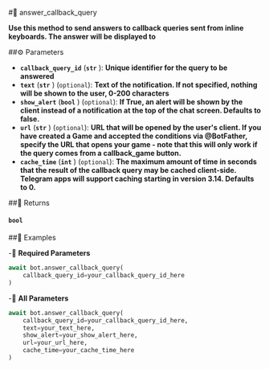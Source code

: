 #🔧 answer_callback_query

**Use this method to send answers to callback queries sent from inline keyboards. The answer will be displayed to**

##⚙️ Parameters

- **`callback_query_id`** (**`str`** ): **Unique identifier for the query to be answered**
- **`text`** (**`str`** ) (`optional`): **Text of the notification. If not specified, nothing will be shown to the user, 0-200 characters**
- **`show_alert`** (**`bool`** ) (`optional`): **If True, an alert will be shown by the client instead of a notification at the top of the chat screen. Defaults to false.**
- **`url`** (**`str`** ) (`optional`): **URL that will be opened by the user's client. If you have created a Game and accepted the conditions via @BotFather, specify the URL that opens your
game - note that this will only work if the query comes from a callback_game button.**
- **`cache_time`** (**`int`** ) (`optional`): **The maximum amount of time in seconds that the result of the callback query may be cached client-side. Telegram apps will support caching
starting in version 3.14. Defaults to 0.**

##📲 Returns

#### `bool`

##📀 Examples

-🪫 **Required Parameters**

```python
await bot.answer_callback_query(
    callback_query_id=your_callback_query_id_here
)
```

-🔋 **All Parameters**

```python
await bot.answer_callback_query(
    callback_query_id=your_callback_query_id_here,
    text=your_text_here,
    show_alert=your_show_alert_here,
    url=your_url_here,
    cache_time=your_cache_time_here
)
```
